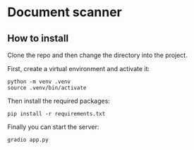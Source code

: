 # Document scanner

## How to install

Clone the repo and then change the directory into the project.

First, create a virtual environment and activate it:

```
python -m venv .venv
source .venv/bin/activate
```
Then install the required packages:

```
pip install -r requirements.txt
```

Finally you can start the server:

```
gradio app.py
```
